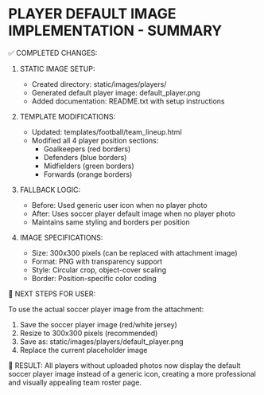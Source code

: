 PLAYER DEFAULT IMAGE IMPLEMENTATION - SUMMARY
==========================================

✅ COMPLETED CHANGES:

1. STATIC IMAGE SETUP:
   - Created directory: static/images/players/
   - Generated default player image: default_player.png
   - Added documentation: README.txt with setup instructions

2. TEMPLATE MODIFICATIONS:
   - Updated: templates/football/team_lineup.html
   - Modified all 4 player position sections:
     * Goalkeepers (red borders)
     * Defenders (blue borders) 
     * Midfielders (green borders)
     * Forwards (orange borders)

3. FALLBACK LOGIC:
   - Before: Used generic user icon when no player photo
   - After: Uses soccer player default image when no player photo
   - Maintains same styling and borders per position

4. IMAGE SPECIFICATIONS:
   - Size: 300x300 pixels (can be replaced with attachment image)
   - Format: PNG with transparency support
   - Style: Circular crop, object-cover scaling
   - Border: Position-specific color coding

🔄 NEXT STEPS FOR USER:

To use the actual soccer player image from the attachment:
1. Save the soccer player image (red/white jersey)
2. Resize to 300x300 pixels (recommended)
3. Save as: static/images/players/default_player.png
4. Replace the current placeholder image

🎯 RESULT:
All players without uploaded photos now display the default soccer player image instead of a generic icon, creating a more professional and visually appealing team roster page.
